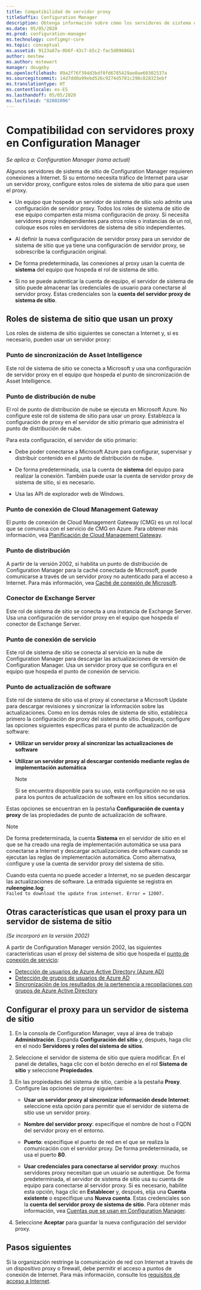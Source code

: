 ```yaml
---
title: Compatibilidad de servidor proxy
titleSuffix: Configuration Manager
description: Obtenga información sobre cómo los servidores de sistema de sitio de Configuration Manager usan los servidores proxy.
ms.date: 05/05/2020
ms.prod: configuration-manager
ms.technology: configmgr-core
ms.topic: conceptual
ms.assetid: 9123a87a-0b6f-43c7-b5c2-fac5d09686b1
author: mestew
ms.author: mstewart
manager: dougeby
ms.openlocfilehash: 89a2f76f394d3bdf8fd6785429ae0ae60302537a
ms.sourcegitcommit: 14d7dd0a99ebd526c9274d5781c298c828323ebf
ms.translationtype: HT
ms.contentlocale: es-ES
ms.lasthandoff: 05/05/2020
ms.locfileid: "82802096"
---
```

# <a name="proxy-server-support-in-configuration-manager"></a>Compatibilidad con servidores proxy en Configuration Manager

*Se aplica a: Configuration Manager (rama actual)*

Algunos servidores de sistema de sitio de Configuration Manager requieren conexiones a Internet. Si su entorno necesita tráfico de Internet para usar un servidor proxy, configure estos roles de sistema de sitio para que usen el proxy.  

- Un equipo que hospede un servidor de sistema de sitio solo admite una configuración de servidor proxy. Todos los roles de sistema de sitio de ese equipo comparten esta misma configuración de proxy. Si necesita servidores proxy independientes para otros roles o instancias de un rol, coloque esos roles en servidores de sistema de sitio independientes.  

- Al definir la nueva configuración de servidor proxy para un servidor de sistema de sitio que ya tiene una configuración de servidor proxy, se sobrescribe la configuración original.  

- De forma predeterminada, las conexiones al proxy usan la cuenta de **sistema** del equipo que hospeda el rol de sistema de sitio.  

- Si no se puede autenticar la cuenta de equipo, el servidor de sistema de sitio puede almacenar las credenciales de usuario para conectarse al servidor proxy. Estas credenciales son la **cuenta del servidor proxy de sistema de sitio**.  

## <a name="site-system-roles-that-use-a-proxy"></a>Roles de sistema de sitio que usan un proxy

Los roles de sistema de sitio siguientes se conectan a Internet y, si es necesario, pueden usar un servidor proxy:  

### <a name="asset-intelligence-synchronization-point"></a>Punto de sincronización de Asset Intelligence

Este rol de sistema de sitio se conecta a Microsoft y usa una configuración de servidor proxy en el equipo que hospeda el punto de sincronización de Asset Intelligence.  

### <a name="cloud-distribution-point"></a>Punto de distribución de nube

El rol de punto de distribución de nube se ejecuta en Microsoft Azure. No configure este rol de sistema de sitio para usar un proxy. Establezca la configuración de proxy en el servidor de sitio primario que administra el punto de distribución de nube.  

Para esta configuración, el servidor de sitio primario:  

- Debe poder conectarse a Microsoft Azure para configurar, supervisar y distribuir contenido en el punto de distribución de nube.  

- De forma predeterminada, usa la cuenta de **sistema** del equipo para realizar la conexión. También puede usar la cuenta de servidor proxy de sistema de sitio, si es necesario.  

- Usa las API de explorador web de Windows.  

### <a name="cloud-management-gateway-connection-point"></a>Punto de conexión de Cloud Management Gateway

El punto de conexión de Cloud Management Gateway (CMG) es un rol local que se comunica con el servicio de CMG en Azure. Para obtener más información, vea [Planificación de Cloud Management Gateway](../../clients/manage/cmg/plan-cloud-management-gateway.md).

### <a name="distribution-point"></a>Punto de distribución

<!-- 5856396 -->

A partir de la versión 2002, si habilita un punto de distribución de Configuration Manager para la caché conectada de Microsoft, puede comunicarse a través de un servidor proxy no autenticado para el acceso a Internet. Para más información, vea [Caché de conexión de Microsoft](../hierarchy/microsoft-connected-cache.md).

### <a name="exchange-server-connector"></a>Conector de Exchange Server

Este rol de sistema de sitio se conecta a una instancia de Exchange Server. Usa una configuración de servidor proxy en el equipo que hospeda el conector de Exchange Server.  

### <a name="service-connection-point"></a>Punto de conexión de servicio

Este rol de sistema de sitio se conecta al servicio en la nube de Configuration Manager para descargar las actualizaciones de versión de Configuration Manager. Usa un servidor proxy que se configura en el equipo que hospeda el punto de conexión de servicio.  

### <a name="software-update-point"></a>Punto de actualización de software

Este rol de sistema de sitio usa el proxy al conectarse a Microsoft Update para descargar revisiones y sincronizar la información sobre las actualizaciones. Como en los demás roles de sistema de sitio, establezca primero la configuración de proxy del sistema de sitio. Después, configure las opciones siguientes específicas para el punto de actualización de software:  

- **Utilizar un servidor proxy al sincronizar las actualizaciones de software**  

- **Utilizar un servidor proxy al descargar contenido mediante reglas de implementación automática**  

    > [!NOTE]
    > Si se encuentra disponible para su uso, esta configuración no se usa para los puntos de actualización de software en los sitios secundarios.  

Estas opciones se encuentran en la pestaña **Configuración de cuenta y proxy** de las propiedades de punto de actualización de software.  

> [!NOTE]
> De forma predeterminada, la cuenta **Sistema** en el servidor de sitio en el que se ha creado una regla de implementación automática se usa para conectarse a Internet y descargar actualizaciones de software cuando se ejecutan las reglas de implementación automática. Como alternativa, configure y use la cuenta de servidor proxy del sistema de sitio. 
>
> Cuando esta cuenta no puede acceder a Internet, no se pueden descargar las actualizaciones de software. La entrada siguiente se registra en **ruleengine.log**:  
> `Failed to download the update from internet. Error = 12007.`  

## <a name="other-features-that-use-the-proxy-for-a-site-system-server"></a><a name="bkmk_other"></a> Otras características que usan el proxy para un servidor de sistema de sitio

*(Se incorporó en la versión 2002)*

A partir de Configuration Manager versión 2002, las siguientes características usan el proxy del sistema de sitio que hospeda el [ punto de conexión de servicio](#service-connection-point): <!--5913817-->

- [Detección de usuarios de Azure Active Directory (Azure AD)](../../servers/deploy/configure/about-discovery-methods.md#azureaddisc)
- [Detección de grupos de usuarios de Azure AD](../../servers/deploy/configure/about-discovery-methods.md#bkmk_azuregroupdisco)
- [Sincronización de los resultados de la pertenencia a recopilaciones con grupos de Azure Active Directory](../../clients/manage/collections/create-collections.md#bkmk_aadcollsync)

## <a name="configure-the-proxy-for-a-site-system-server"></a>Configurar el proxy para un servidor de sistema de sitio  

1. En la consola de Configuration Manager, vaya al área de trabajo **Administración**. Expanda **Configuración del sitio** y, después, haga clic en el nodo **Servidores y roles del sistema de sitios**.  

2. Seleccione el servidor de sistema de sitio que quiera modificar. En el panel de detalles, haga clic con el botón derecho en el rol **Sistema de sitio** y seleccione **Propiedades**.  

3. En las propiedades del sistema de sitio, cambie a la pestaña **Proxy**. Configure las opciones de proxy siguientes:  

    - **Usar un servidor proxy al sincronizar información desde Internet**: seleccione esta opción para permitir que el servidor de sistema de sitio use un servidor proxy.  

    - **Nombre del servidor proxy**: especifique el nombre de host o FQDN del servidor proxy en el entorno.  

    - **Puerto**: especifique el puerto de red en el que se realiza la comunicación con el servidor proxy. De forma predeterminada, se usa el puerto **80**.  

    - **Usar credenciales para conectarse al servidor proxy**: muchos servidores proxy necesitan que un usuario se autentique. De forma predeterminada, el servidor de sistema de sitio usa su cuenta de equipo para conectarse al servidor proxy. Si es necesario, habilite esta opción, haga clic en **Establecer** y, después, elija una **Cuenta existente** o especifique una **Nueva cuenta**. Estas credenciales son la **cuenta del servidor proxy de sistema de sitio**.  Para obtener más información, vea [Cuentas que se usan en Configuration Manager](../hierarchy/accounts.md).  

4. Seleccione **Aceptar** para guardar la nueva configuración del servidor proxy.  

## <a name="next-steps"></a>Pasos siguientes

Si la organización restringe la comunicación de red con Internet a través de un dispositivo proxy o firewall, debe permitir el acceso a puntos de conexión de Internet. Para más información, consulte los [requisitos de acceso a Internet](internet-endpoints.md).
